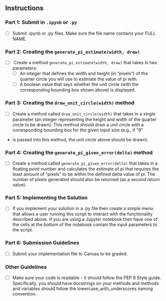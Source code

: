 ## Instructions

### Part 1: Submit in ```.ipynb``` or ```.py```
- [ ] Submit .ipynb or .py files. Make sure the file name contains your FULL NAME.

### Part 2: Creating the ```generate_pi_estimate(width, draw)```
- [ ]  Create a method ```generate_pi_estimate(width, draw)``` that takes in two parameters:
  - [ ] An integer that defines the width and height (in “pixels”) of the quarter circle you will use to estimate the value of pi with.
  - [ ] A boolean value that says whether the unit circle (with the corresponding bounding box shown above) is displayed.

### Part 3: Creating the ```draw_unit_circle(width)``` method
- [ ]  Create a method called ```draw_unit_circle(width)``` that takes in a single parameter (an integer representing the height and width of the 
 quarter circle to be drawn). This method should draw a unit circle with a corresponding bounding box for the given input size (e.g., if “9” 
- is passed into this method, the unit circle above should be drawn).

### Part 4: Creating the ```generate_pi_given_error(delta)``` method
 - [ ] Create a method called ```generate_pi_given_error(delta)``` that takes in a floating point number and calculates the estimate of pi that requires 
the least amount of “pixels” to be within the defined delta value of pi. The number of pixels generated should also be returned (as a second 
return value).

### Part 5: Implementing the Solution
- [ ] If you implement your solution in a .py file then create a simple menu that allows a user running this script to interact with the functionality
described above. If you are using a Jupyter notebook then have one of the cells at the bottom of the notebook contain the input parameters to 
the script.


### Part 6: Submission Guidelines
- [ ] Submit your implementation file to Canvas to be graded.


### Other Guidelines
- [ ] Make sure your code is readable - it should follow the PEP 8 Style guide. Specifically, you should have docstrings on your methods and methods 
and variables should follow the lowercase_with_underscores naming convention.